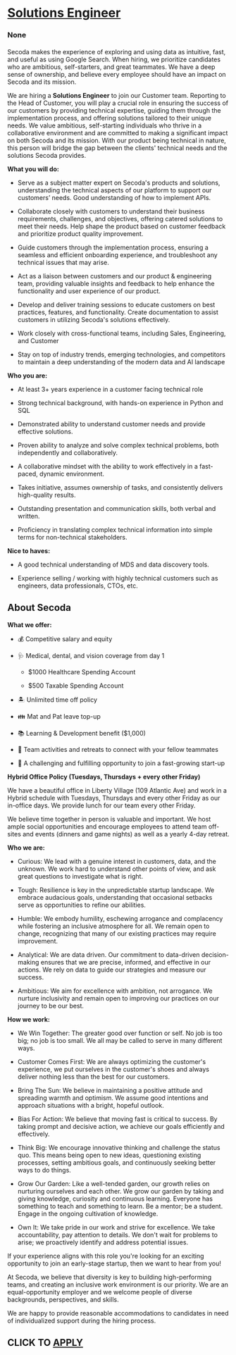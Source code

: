 # [Solutions Engineer](https://www.remotewlb.com/apply/solutions-engineer-138594)  
### None  
####  

Secoda makes the experience of exploring and using data as intuitive, fast, and useful as using Google Search. When hiring, we prioritize candidates who are ambitious, self-starters, and great teammates. We have a deep sense of ownership, and believe every employee should have an impact on Secoda and its mission.

We are hiring a **Solutions Engineer** to join our Customer team. Reporting to the Head of Customer, you will play a crucial role in ensuring the success of our customers by providing technical expertise, guiding them through the implementation process, and offering solutions tailored to their unique needs. We value ambitious, self-starting individuals who thrive in a collaborative environment and are committed to making a significant impact on both Secoda and its mission. With our product being technical in nature, this person will bridge the gap between the clients' technical needs and the solutions Secoda provides.

 **What you will do:**

  * Serve as a subject matter expert on Secoda's products and solutions, understanding the technical aspects of our platform to support our customers’ needs. Good understanding of how to implement APIs. 

  * Collaborate closely with customers to understand their business requirements, challenges, and objectives, offering catered solutions to meet their needs. Help shape the product based on customer feedback and prioritize product quality improvement.

  * Guide customers through the implementation process, ensuring a seamless and efficient onboarding experience, and troubleshoot any technical issues that may arise.

  * Act as a liaison between customers and our product & engineering team, providing valuable insights and feedback to help enhance the functionality and user experience of our product.

  * Develop and deliver training sessions to educate customers on best practices, features, and functionality. Create documentation to assist customers in utilizing Secoda's solutions effectively.

  * Work closely with cross-functional teams, including Sales, Engineering, and Customer 

  * Stay on top of industry trends, emerging technologies, and competitors to maintain a deep understanding of the modern data and AI landscape

 **Who you are:**

  * At least 3+ years experience in a customer facing technical role

  * Strong technical background, with hands-on experience in Python and SQL

  * Demonstrated ability to understand customer needs and provide effective solutions. 

  * Proven ability to analyze and solve complex technical problems, both independently and collaboratively.

  * A collaborative mindset with the ability to work effectively in a fast-paced, dynamic environment.

  * Takes initiative, assumes ownership of tasks, and consistently delivers high-quality results.

  * Outstanding presentation and communication skills, both verbal and written.

  * Proficiency in translating complex technical information into simple terms for non-technical stakeholders.

 **Nice to haves:**

  * A good technical understanding of MDS and data discovery tools.

  * Experience selling / working with highly technical customers such as engineers, data professionals, CTOs, etc. 

## **About Secoda**

 **What we offer:**

  * 💰 Competitive salary and equity

  * 🩺 Medical, dental, and vision coverage from day 1

    * $1000 Healthcare Spending Account

    * $500 Taxable Spending Account

  * 🏝 Unlimited time off policy

  * 👪 Mat and Pat leave top-up

  * 📚 Learning & Development benefit ($1,000)

  * 🥳 Team activities and retreats to connect with your fellow teammates

  * 💛 A challenging and fulfilling opportunity to join a fast-growing start-up

 **Hybrid Office Policy (Tuesdays, Thursdays + every other Friday)**

We have a beautiful office in Liberty Village (109 Atlantic Ave) and work in a Hybrid schedule with Tuesdays, Thursdays and every other Friday as our in-office days. We provide lunch for our team every other Friday.

We believe time together in person is valuable and important. We host ample social opportunities and encourage employees to attend team off-sites and events (dinners and game nights) as well as a yearly 4-day retreat.

 **Who we are:**

  * Curious: We lead with a genuine interest in customers, data, and the unknown. We work hard to understand other points of view, and ask great questions to investigate what is right.

  * Tough: Resilience is key in the unpredictable startup landscape. We embrace audacious goals, understanding that occasional setbacks serve as opportunities to refine our abilities.

  * Humble: We embody humility, eschewing arrogance and complacency while fostering an inclusive atmosphere for all. We remain open to change, recognizing that many of our existing practices may require improvement.

  * Analytical: We are data driven. Our commitment to data-driven decision-making ensures that we are precise, informed, and effective in our actions. We rely on data to guide our strategies and measure our success.

  * Ambitious: We aim for excellence with ambition, not arrogance. We nurture inclusivity and remain open to improving our practices on our journey to be our best.

 **How we work:**

  * We Win Together: The greater good over function or self. No job is too big; no job is too small. We all may be called to serve in many different ways.

  * Customer Comes First: We are always optimizing the customer's experience, we put ourselves in the customer's shoes and always deliver nothing less than the best for our customers.

  * Bring The Sun: We believe in maintaining a positive attitude and spreading warmth and optimism. We assume good intentions and approach situations with a bright, hopeful outlook.

  * Bias For Action: We believe that moving fast is critical to success. By taking prompt and decisive action, we achieve our goals efficiently and effectively.

  * Think Big: We encourage innovative thinking and challenge the status quo. This means being open to new ideas, questioning existing processes, setting ambitious goals, and continuously seeking better ways to do things.

  * Grow Our Garden: Like a well-tended garden, our growth relies on nurturing ourselves and each other. We grow our garden by taking and giving knowledge, curiosity and continuous learning. Everyone has something to teach and something to learn. Be a mentor; be a student. Engage in the ongoing cultivation of knowledge.

  * Own It: We take pride in our work and strive for excellence. We take accountability, pay attention to details. We don't wait for problems to arise; we proactively identify and address potential issues.

If your experience aligns with this role you're looking for an exciting opportunity to join an early-stage startup, then we want to hear from you!

At Secoda, we believe that diversity is key to building high-performing teams, and creating an inclusive work environment is our priority. We are an equal-opportunity employer and we welcome people of diverse backgrounds, perspectives, and skills.

We are happy to provide reasonable accommodations to candidates in need of individualized support during the hiring process.

  
## CLICK TO [APPLY](https://www.remotewlb.com/apply/solutions-engineer-138594)

